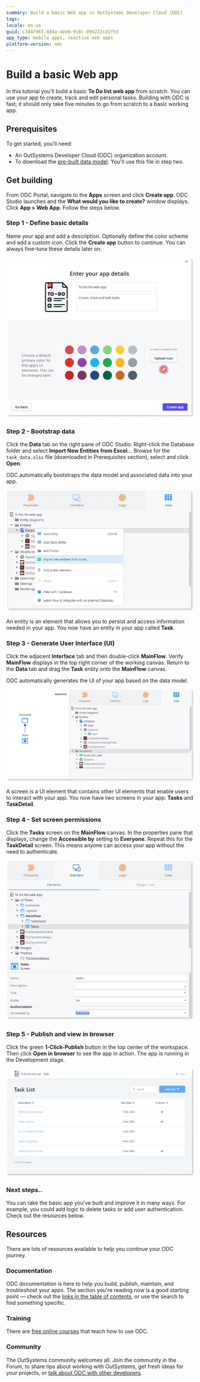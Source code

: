 ```yaml
---
summary: Build a basic Web app in OutSystems Developer Cloud (ODC)
tags: 
locale: en-us
guid: c344796f-8d4a-4e49-9c8c-094222cd1f5d
app_type: mobile apps, reactive web apps
platform-version: odc
---
```


# Build a basic Web app

In this tutorial you'll build a basic **To Do list web app** from scratch. You can use your app to create, track and edit personal tasks. Building with ODC is fast; it should only take five minutes to go from scratch to a basic working app. 

## Prerequisites

To get started, you'll need:

* An OutSystems Developer Cloud (ODC) organization account.
* To download the [pre-built data model](images/task_data.xlsx). You'll use this file in step two.

## Get building

From ODC Portal, navigate to the **Apps** screen and click **Create app**. ODC Studio launches and the **What would you like to create?** window displays. Click **App > Web App**. Follow the steps below. 

### Step 1 - Define basic details

Name your app and add a description. Optionally define the color scheme and add a custom icon. Click the **Create app** button to continue. You can always fine-tune these details later on.

![](images/enter-app-details-ss.png)

### Step 2 - Bootstrap data 

Click the **Data** tab on the right pane of ODC Studio. Right-click the Database folder and select **Import New Entities from Excel..**. Browse for the `task_data.xlsx` file (downloaded in Prerequisites section), select and click **Open**.

<div class="info" markdown="1">

 ODC automatically bootstraps the data model and associated data into your app.

</div>

![](images/import-from-excel-ss.png)

An entity is an element that allows you to persist and access information needed in your app. You now have an entity in your app called **Task**.

### Step 3 - Generate User Interface (UI)

Click the adjacent **Interface** tab and then double-click **MainFlow**. Verify **MainFlow** displays in the top right corner of the working canvas. Return to the **Data** tab and drag the **Task** entity onto the **MainFlow** canvas.

<div class="info" markdown="1">

ODC automatically generates the UI of your app based on the data model.

</div>

![](images/generate-ui-ss.png)

A screen is a UI element that contains other UI elements that enable users to interact with your app. You now have two screens in your app: **Tasks** and **TaskDetail**.

### Step 4 - Set screen permissions

Click the **Tasks** screen on the **MainFlow** canvas. In the properties pane that displays, change the **Accessible by** setting to **Everyone**. Repeat this for the **TaskDetail** screen. This means anyone can access your app without the need to authenticate.

![](images/change-authorization-ss.png)

### Step 5 - Publish and view in browser

Click the green **1-Click-Publish** button in the top center of the workspace. Then click **Open in browser** to see the app in action. The app is running in the Development stage.

![](images/tasks-list-app-in-browser.png)


### Next steps.. 

You can take the basic app you've built and improve it in many ways. For example, you could add logic to delete tasks or add user authentication. Check out the resources below.

## Resources

There are lots of resources available to help you continue your ODC journey.

### Documentation

ODC documentation is here to help you build, publish, maintain, and troubleshoot your apps. The section you're reading now is a good starting point — check out the [links in the table of contents](https://success.outsystems.com/Documentation/outsystems-developer-cloud), or use the search to find something specific.

### Training

There are [free online courses](https://www.outsystems.com/training/courses/206/from-o11-to-outsystems-developer-cloud/) that teach how to use ODC.

### Community

The OutSystems community welcomes all. Join the community in the Forum, to share tips about working with OutSystems, get fresh ideas for your projects, or [talk about ODC with other developers](https://www.outsystems.com/forums/tag/6904/odc).
